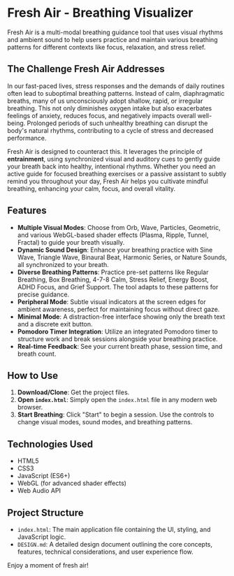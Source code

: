 # Fresh Air - Breathing Visualizer

Fresh Air is a multi-modal breathing guidance tool that uses visual rhythms and ambient sound to help users practice and maintain various breathing patterns for different contexts like focus, relaxation, and stress relief.

## The Challenge Fresh Air Addresses

In our fast-paced lives, stress responses and the demands of daily routines often lead to suboptimal breathing patterns. Instead of calm, diaphragmatic breaths, many of us unconsciously adopt shallow, rapid, or irregular breathing. This not only diminishes oxygen intake but also exacerbates feelings of anxiety, reduces focus, and negatively impacts overall well-being. Prolonged periods of such unhealthy breathing can disrupt the body's natural rhythms, contributing to a cycle of stress and decreased performance.

Fresh Air is designed to counteract this. It leverages the principle of **entrainment**, using synchronized visual and auditory cues to gently guide your breath back into healthy, intentional rhythms. Whether you need an active guide for focused breathing exercises or a passive assistant to subtly remind you throughout your day, Fresh Air helps you cultivate mindful breathing, enhancing your calm, focus, and overall vitality.

## Features

- **Multiple Visual Modes**: Choose from Orb, Wave, Particles, Geometric, and various WebGL-based shader effects (Plasma, Ripple, Tunnel, Fractal) to guide your breath visually.
- **Dynamic Sound Design**: Enhance your breathing practice with Sine Wave, Triangle Wave, Binaural Beat, Harmonic Series, or Nature Sounds, all synchronized to your breath.
- **Diverse Breathing Patterns**: Practice pre-set patterns like Regular Breathing, Box Breathing, 4-7-8 Calm, Stress Relief, Energy Boost, ADHD Focus, and Grief Support. The tool adapts to these patterns for precise guidance.
- **Peripheral Mode**: Subtle visual indicators at the screen edges for ambient awareness, perfect for maintaining focus without direct gaze.
- **Minimal Mode**: A distraction-free interface showing only the breath text and a discrete exit button.
- **Pomodoro Timer Integration**: Utilize an integrated Pomodoro timer to structure work and break sessions alongside your breathing practice.
- **Real-time Feedback**: See your current breath phase, session time, and breath count.

## How to Use

1.  **Download/Clone**: Get the project files.
2.  **Open `index.html`**: Simply open the `index.html` file in any modern web browser.
3.  **Start Breathing**: Click "Start" to begin a session. Use the controls to change visual modes, sound modes, and breathing patterns.

## Technologies Used

-   HTML5
-   CSS3
-   JavaScript (ES6+)
-   WebGL (for advanced shader effects)
-   Web Audio API

## Project Structure

-   `index.html`: The main application file containing the UI, styling, and JavaScript logic.
-   `DESIGN.md`: A detailed design document outlining the core concepts, features, technical considerations, and user experience flow.

Enjoy a moment of fresh air! 